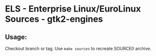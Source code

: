 # ELS - Enterprise Linux/EuroLinux Sources - gtk2-engines
 
## Usage:
  Checkout branch or tag. Use `make sources` to recreate  SOURCE0 archive.
